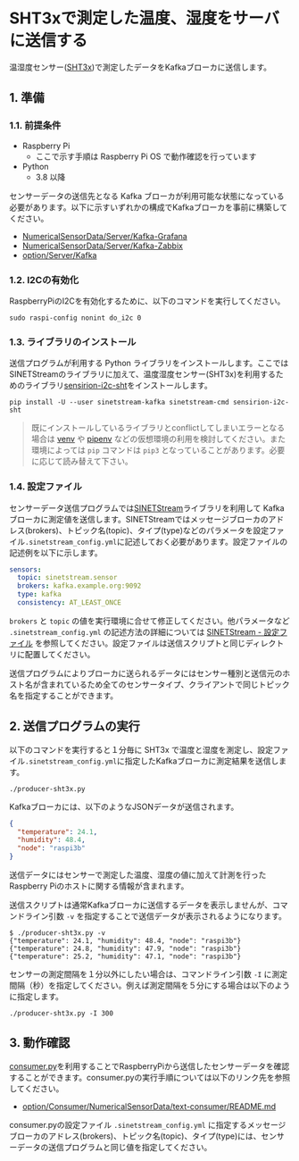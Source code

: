 # SHT3xで測定した温度、湿度をサーバに送信する

温湿度センサー([SHT3x](https://sensirion.com/jp/products/product-catalog/?filter_series=370b616d-de4c-469f-a22b-e5e8737481b5))で測定したデータをKafkaブローカに送信します。

## 1. 準備

### 1.1. 前提条件

* Raspberry Pi
  * ここで示す手順は Raspberry Pi OS で動作確認を行っています
* Python
  * 3.8 以降

センサーデータの送信先となる Kafka ブローカが利用可能な状態になっている必要があります。以下に示すいずれかの構成でKafkaブローカを事前に構築してください。

* [NumericalSensorData/Server/Kafka-Grafana](../../Server/Kafka-Grafana/README.md)
* [NumericalSensorData/Server/Kafka-Zabbix](../../Server/Kafka-Zabbix/README.md)
* [option/Server/Kafka](../../../option/Server/Kafka/README.md)

### 1.2. I2Cの有効化

RaspberryPiのI2Cを有効化するために、以下のコマンドを実行してください。

```console
sudo raspi-config nonint do_i2c 0
```

### 1.3. ライブラリのインストール

送信プログラムが利用する Python ライブラリをインストールします。ここではSINETStreamのライブラリに加えて、温度湿度センサー(SHT3x)を利用するためのライブラリ[sensirion-i2c-sht](https://github.com/sensirion/python-i2c-sht)をインストールします。

```console
pip install -U --user sinetstream-kafka sinetstream-cmd sensirion-i2c-sht
```

> 既にインストールしているライブラリとconflictしてしまいエラーとなる場合は [venv](https://docs.python.org/ja/3/library/venv.html) や [pipenv](https://github.com/pypa/pipenv) などの仮想環境の利用を検討してください。また環境によっては `pip` コマンドは `pip3` となっていることがあります。必要に応じて読み替えて下さい。

### 1.4. 設定ファイル

センサーデータ送信プログラムでは[SINETStream](https://www.sinetstream.net/)ライブラリを利用して Kafka ブローカに測定値を送信します。SINETStreamではメッセージブローカのアドレス(brokers)、トピック名(topic)、タイプ(type)などのパラメータを設定ファイル`.sinetstream_config.yml`に記述しておく必要があります。設定ファイルの記述例を以下に示します。

```yaml
sensors:
  topic: sinetstream.sensor
  brokers: kafka.example.org:9092
  type: kafka
  consistency: AT_LEAST_ONCE
```

`brokers` と `topic` の値を実行環境に合せて修正してください。他パラメータなど `.sinetstream_config.yml` の記述方法の詳細については [SINETStream - 設定ファイル](https://www.sinetstream.net/docs/userguide/config.html) を参照してください。設定ファイルは送信スクリプトと同じディレクトリに配置してください。

送信プログラムによりブローカに送られるデータにはセンサー種別と送信元のホスト名が含まれているため全てのセンサータイプ、クライアントで同じトピック名を指定することができます。

## 2. 送信プログラムの実行

以下のコマンドを実行すると１分毎に SHT3x で温度と湿度を測定し、設定ファイル`.sinetstream_config.yml`に指定したKafkaブローカに測定結果を送信します。

```console
./producer-sht3x.py
```

Kafkaブローカには、以下のようなJSONデータが送信されます。

```json
{
  "temperature": 24.1,
  "humidity": 48.4,
  "node": "raspi3b"
}
```

送信データにはセンサーで測定した温度、湿度の値に加えて計測を行ったRaspberry Piのホストに関する情報が含まれます。

送信スクリプトは通常Kafkaブローカに送信するデータを表示しませんが、コマンドライン引数 `-v` を指定することで送信データが表示されるようになります。

```console
$ ./producer-sht3x.py -v
{"temperature": 24.1, "humidity": 48.4, "node": "raspi3b"}
{"temperature": 24.8, "humidity": 47.9, "node": "raspi3b"}
{"temperature": 25.2, "humidity": 47.1, "node": "raspi3b"}
```

センサーの測定間隔を１分以外にしたい場合は、コマンドライン引数 `-I` に測定間隔（秒）を指定してください。例えば測定間隔を５分にする場合は以下のように指定します。

```console
./producer-sht3x.py -I 300
```

## 3. 動作確認

[consumer.py](../../../option/Consumer/NumericalSensorData/text-consumer/consumer.py)を利用することでRaspberryPiから送信したセンサーデータを確認することができます。consumer.pyの実行手順については以下のリンク先を参照してください。

* [option/Consumer/NumericalSensorData/text-consumer/README.md](../../../option/Consumer/NumericalSensorData/text-consumer/README.md)

consumer.pyの設定ファイル `.sinetstream_config.yml` に指定するメッセージブローカのアドレス(brokers)、トピック名(topic)、タイプ(type)には、センサーデータの送信プログラムと同じ値を指定してください。
